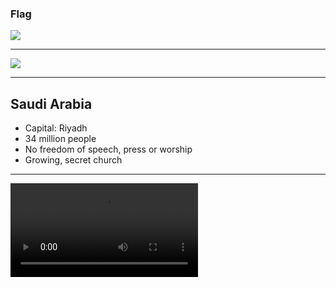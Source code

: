 ### Flag

![](https://upload.wikimedia.org/wikipedia/commons/0/0d/Flag_of_Saudi_Arabia.svg)

---

![](https://upload.wikimedia.org/wikipedia/commons/4/47/Saudi_Arabia_%28orthographic_projection%29.svg)

---

## Saudi Arabia

-   Capital: Riyadh
-   34 million people
-   No freedom of speech, press or worship
-   Growing, secret church

---

![](https://f000.backblazeb2.com/file/ccw-prayer/saudiarabia.mp4)
